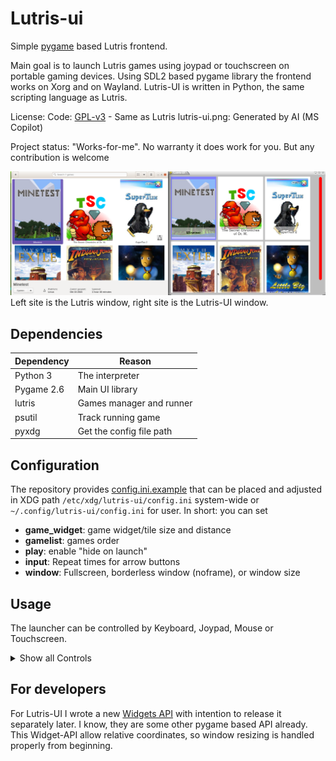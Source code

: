 # Lutris-ui

Simple [pygame](https://www.pygame.org) based Lutris frontend.

Main goal is to launch Lutris games using joypad or touchscreen on portable gaming devices.
Using SDL2 based pygame library the frontend works on Xorg and on Wayland.
Lutris-UI is written in Python, the same scripting language as Lutris.

License:
Code: [GPL-v3](LICENSE.txt) - Same as Lutris
lutris-ui.png: Generated by AI (MS Copilot)

Project status: "Works-for-me". No warranty it does work for you. But any contribution is welcome


![Screenshot](screenshots/lutris%20and%20lutris-ui%20screenshot.png "Screenshot")
Left site is the Lutris window, right site is the Lutris-UI window.

## Dependencies

| Dependency | Reason                   | 
|------------|--------------------------|
| Python 3   | The interpreter          |
| Pygame 2.6 | Main UI library          |
| lutris     | Games manager and runner | 
| psutil     | Track running game       |
| pyxdg      | Get the config file path |

## Configuration

The repository provides [config.ini.example](config.ini.example) that can be placed and adjusted in
XDG path `/etc/xdg/lutris-ui/config.ini` system-wide or `~/.config/lutris-ui/config.ini` for user.
In short: you can set

- **game_widget**: game widget/tile size and distance
- **gamelist**: games order
- **play**: enable "hide on launch"
- **input**: Repeat times for arrow buttons
- **window**: Fullscreen, borderless window (noframe), or window size

## Usage

The launcher can be controlled by Keyboard, Joypad, Mouse or Touchscreen.

<details>
  <summary>Show all Controls</summary>

### Keyboard

| Key               | Action                                         |
|-------------------|------------------------------------------------|
| arrow keys        | change selection left / right / above / bellow |
| Enter             | Run game / Cancel running game                 |
| Left-ALT + Enter  | Toggle Fullscreen                              |
| Right-ALT + Enter | Toggle Borderless-Window-Fullscreen            |
| Escape            | Exit Lutris-UI                                 |
| K                 | Reload games                                   |

### Joystick

| Key                | Action                                         |
|--------------------|------------------------------------------------|
| D-Pad              | change selection left / right / above / bellow |
| Left Joystick move | change selection left / right / above / bellow |
| A                  | Run game / Cancel running game                 |
| Start              | Run game / Cancel running game                 |

### Mouse

| Mouse action                  | Action              |
|-------------------------------|---------------------|
| Left click to tile            | Run game            |
| Left click to "Cancel" button | Cancel running game | 
| Right / Middle click to tile  | Select game         |
| Wheel                         | Scroll              |

### Touchscreen

| Touchscreen action     | Action                                |
|------------------------|---------------------------------------|
| Tap game               | Select game. If selected,run the game | 
| Tap to "Cancel" button | Cancel running game                   |
| Drag vertical          | Scroll                                |

</details>

## For developers

For Lutris-UI I wrote a new [Widgets API](uiwidgets/API.md) with intention to release it separately later.
I know, they are some other pygame based API already. This Widget-API allow relative coordinates,
so window resizing is handled properly from beginning.
